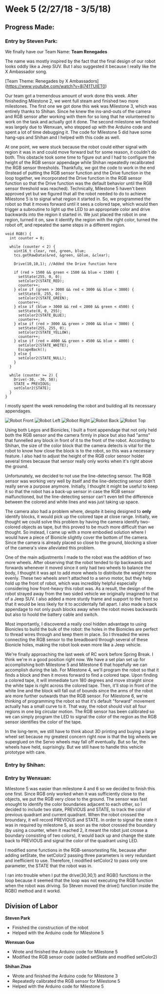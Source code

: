 # Week 5 (2/27/18 - 3/5/18)

## Progress Made:

### Entry by Steven Park:

We finally have our Team Name: **Team Renegades**

The name was mostly inspired by the fact that the final design of our robot looks oddly like a Jeep SUV. But I also suggested it because I really like the X Ambassador song.

[Team Theme: Renegades by X Ambassadors] (https://www.youtube.com/watch?v=8j741TUIET0)

Our team got a tremendous amount of work done this week. After finisheding Milestone 2, we went full steam and finished two more milestones. 
The first one we got done this wek was Milestone 3, which was entirely thanks to Shihan. Since he knew the ins-and-outs of the camera and RGB sensor after working with them for so long that he volunteered to work on the task and actually got it done.
The second milestone we finished was largely due to Wenxuan, who stepped up with the Arduino code and spent a lot of time debugging it. 
The code for Milestone 5 did have some hang-ups and Shihan and I helped with this code as well. 

At one point, we were stuck because the robot could either signal with region it was in and could move forward but for some reason, it couldn't do both.
This obstacle took some time to figure out and I had to configure the height of the RGB sensor appendage while Shihan repeatedly recalibrated the RGB sensor thresholds.
Thankfully, we got the code to work in the end (Instead of putting the RGB sensor function and the Drive function in the loop together, we incorporated the Drive function in the RGB sensor function so that the Drive function was the default behavior until the RGB sensor threshold was reached).
Technically, Milestone 5 haven't been approved yet but we figured that all the robot needed to do to achieve Milestone 5 is to signal what region it started in. 
So, we programmed the robot so that it moves forward until it sees a colored tape, which would then trigger a subroutine to light up the LED to an appropriate color and drive backwards into the region it started in.
We just placed the robot in one region, turned it on, saw it identify the region with the right color, turned the robot off, and repeated the same steps in a different region.


```
void RGB() {
  int counter = 0;
  
  while (counter < 2) {
    uint16_t clear, red, green, blue;
    tcs.getRawData(&red, &green, &blue, &clear);

    Drive(10,10,1);	//Added the Drive function here
    
    if (red > 1500 && green < 1500 && blue < 1500) {
      setState(255, 0, 0);
      setColor2(STATE_RED);
      counter++;
    } else if (green > 3000 && red < 3000 && blue < 3000) {
      setState(0, 255, 0);
      setColor2(STATE_GREEN);
      counter++;
    } else if (blue > 3000 && red < 2000 && green < 4500) {
      setState(0, 0, 255);
      setColor2(STATE_BLUE);
      counter++;
    } else if (red > 3000 && green > 2000 && blue < 3000) {
      setState(255, 255, 0);
      setColor2(STATE_YELLOW);
      counter++;
    } else if (red > 4000 && green > 4500 && blue > 4000) {
      setColor2(STATE_WHITE);
      EscapeBack();
    } else {
      setColor2(STATE_NULL);
    }
  }

  while (counter >= 2) {
    Drive(-30, -30, 50);
    STATE = PREVIOUS;
    setColor2(STATE);
  }
}
```

I mostly spent the week remodeling the robot and building all its necessary appendages. 

![Robot Front](/Photos_and_Videos/Week5/Front.JPG)
![Robot Left](/Photos_and_Videos/Week5/Left.JPG)
![Robot Right](/Photos_and_Videos/Week5/Right.JPG)
![Robot Back](/Photos_and_Videos/Week5/Back.JPG)
![Robot Top](/Photos_and_Videos/Week5/Top.JPG)

Using both Legos and Bionicles, I built a front appendage that not only held both the RGB sensor and the camera firmly in place but also had "arms" that funnelled any block in front of it to the front of the robot.
According to Shihan, the size of the color block that the camera detects is vital for the robot to know how close the block is to the robot, so this was a necessary feature.
I also had to adjust the height of the RGB color sensor holder several times because that sensor really only works when it's right above the ground.

Unfortunately, we decided to not use the line-detecting sensor. The RGB sensor was working very well by itself and the line-detecting sensor didn't really serve a purpose anymore.
Initially, I thought it might be useful to keep it so that the robot has a back-up sensor in case the RGB sensor malfunctioned, but the line-detecting sensor can't even tell the difference between the colored and white lines and was just taking up space.

The camera also had a problem where, despite it being designed to **only** identify blocks, it would pick up the colored tape at close range. 
Initially, we thought we could solve this problem by having the camera identify two-colored objects as tape, but this proved to be much more difficult than we thought. 
So instead, I came up with a more embodied solution where I would have a piece of Bionicle slightly cover the bottom of the camera. Since the camera is already placed so close to the ground, blocking a sliver of the camera's view alleviated this problem.

One of the main adjustments I made to the robot was the addition of two more wheels. After observing that the robot tended to tip backwards and forwards whenever it moved since it only had two wheels to balance the body, I thought it was apt to add more wheels to distribute the weight more evenly.
These two wheels aren't attached to a servo motor, but they help hold up the front of robot, which was incredibly helpful especially considering how front-heavy this robot was. As a result, the design of the robot strayed away from the two sided vehicle we originally imagined to that of a Jeep SUV.
I also added a more sturdy frame and support to the front so that it would be less likely for it to accidentally fall apart. I also made a back appendage to not only push blocks away when the robot moves backwards but also to hoold the battery cable and switch.

Most importantly, I discovered a really cool hidden advantage to using Bionicles to build the bulk of the robot: the holes in the Bionicles are perfect to thread wires through and keep them in place.
So I threaded the wires connecting the RGB sensor to the breadboard through several of these Bionicle holes, making the robot look even more like a Jeep vehicle.

We're finally approaching the last week of RC work before Spring Break. I think we're in a good position right now. We have a set plan set up for accomplishing both Milestone 5 and Milestone 6 that hopefully we can accomplish during the lab.
For Milestone 4, we'll program the robot so that it finds a block and then it moves forward to find a colored tape. Upon finding a colored tape, it will immediate turn 180 degrees and move straight since the white tape is right across the colored tape. Then, it'll stop in front of the white line and the block will fall out of bounds since the arms of the robot are more further outwards than the RGB sensor.
For Milestone 6, we're thinking of programming the robot so that it's default "forward" movement actually has a small curve to it. That way, the robot should visit all four regions in one big circular motion. The RGB sensor has been calibrated so we can simply program the LED to signal the color of the region as the RGB sensor identifies the color of the tape.

In the long-term, we still have to think about 3D printing and buying a large wheel set because my greatest concern right now is that the big wheels we superglued on the Servo wheels may fall off eventually. But so far, the wheels have held, suprisingly.
But we still have to handle this vehicle prototype with care.


### Entry by Shihan:


### Entry by Wenxuan:
Milestone 5 was easier than milestone 4 and 6 so we decided to finish this one first. Since RGB only worked when it was sufficiently close to the objects, we put the RGB very close to the ground. The sensor was fast enought to identify the color boundaries adjacent to each other, so I decided to include two state, PREVIOUS and STATE, to track the color of previous quadrant and current quadrant. When the robot crossed the broundary, it will record PREVIOUS and STATE. In order to signal the state it was in required by milestone 5, as soon as the robot crossed the boundary (by using a counter, when it reached 2, it meant the robot just crosse a boundary consisting of two colors), it would back up and change the state back to PREVIOUS and signal the color of the quadrant using LED. 

I modified some functions in the RGB-sensortesting file, because after adding setState, the setColor2 passing three parameters is very redundant and inefficient to use. Therefore, I modified setColor2 to pass only one parameter, the STATE that the robot was in. 

I ran into trouble when I put the drive(30,30,1) and RGB() functions in the loop because it seemed that the loop was not executing the RGB function when the robot was driving. So Steven moved the drive() function inside the RGB() method and it workd. 

## Division of Labor
**Steven Park**
- Finished the construction of the robot
- Helped with the Arduino code for Milestone 5

**Wenxuan Guo**
- Wrote and finished the Arduino code for Milestone 5
- Modified the RGB sensor code (added setState and modified setColor2)

**Shihan Zhao**
- Wrote and finished the Arduino code for Milestone 3
- Repeatedly calibrated the RGB sensor for Milestone 5
- Helped with the Arduino code for Milestone 5
